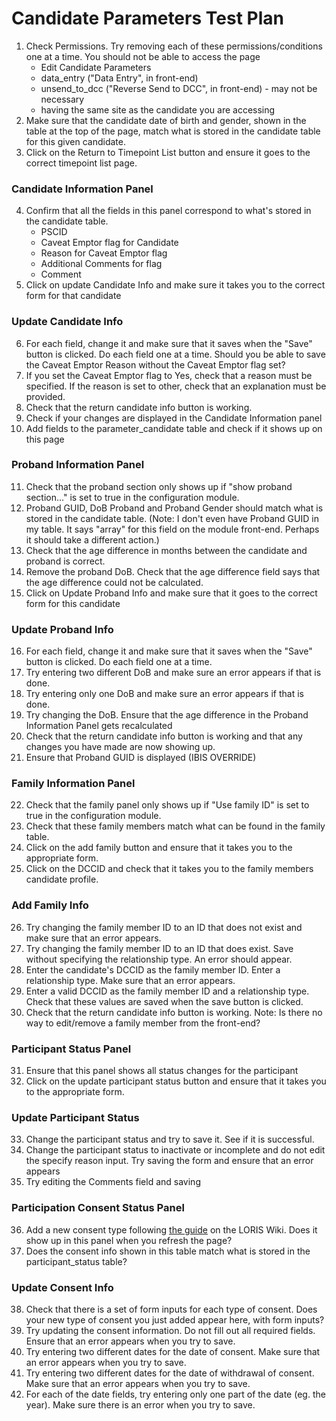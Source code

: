 # Candidate Parameters Test Plan

1. Check Permissions. Try removing each of these permissions/conditions one at a time. You should not be able to access the page
    * Edit Candidate Parameters
	* data_entry ("Data Entry", in front-end)
	* unsend_to_dcc ("Reverse Send to DCC", in front-end) - may not be necessary
	* having the same site as the candidate you are accessing	
2. Make sure that the candidate date of birth and gender, shown in the table at the top of the page, match what is stored in the candidate table for this given candidate.
3. Click on the Return to Timepoint List button and ensure it goes to the correct timepoint list page.

### Candidate Information Panel
4. Confirm that all the fields in this panel correspond to what's stored in the candidate table.
	* PSCID
	* Caveat Emptor flag for Candidate
	* Reason for Caveat Emptor flag
	* Additional Comments for flag
	* Comment
5. Click on update Candidate Info and make sure it takes you to the correct form for that candidate

### Update Candidate Info
6. For each field, change it and make sure that it saves when the "Save" button is clicked. Do each field one at a time. Should you be able to save the Caveat Emptor Reason without the Caveat Emptor flag set?
7. If you set the Caveat Emptor flag to Yes, check that a reason must be specified. If the reason is set to other, check that an explanation must be provided.
8. Check that the return candidate info button is working.
9. Check if your changes are displayed in the Candidate Information panel
10. Add fields to the parameter_candidate table and check if it shows up on this page

### Proband Information Panel
11. Check that the proband section only shows up if "show proband section..." is set to true in the configuration module.
12. Proband GUID, DoB Proband and Proband Gender should match what is stored in the candidate table. (Note: I don't even have Proband GUID in my table. It says "array" for this field on the module front-end. Perhaps it should take a different action.)
13. Check that the age difference in months between the candidate and proband is correct.
14. Remove the proband DoB. Check that the age difference field says that the age difference could not be calculated.
15. Click on Update Proband Info and make sure that it goes to the correct form for this candidate

### Update Proband Info
16. For each field, change it and make sure that it saves when the "Save" button is clicked. Do each field one at a time.
17. Try entering two different DoB and make sure an error appears if that is done.
18. Try entering only one DoB and make sure an error appears if that is done.
19. Try changing the DoB. Ensure that the age difference in the Proband Information Panel gets recalculated
20. Check that the return candidate info button is working and that any changes you have made are now showing up.
21. Ensure that Proband GUID is displayed (IBIS OVERRIDE)

### Family Information Panel
22. Check that the family panel only shows up if "Use family ID" is set to true in the configuration module.
23. Check that these family members match what can be found in the family table.
24. Click on the add family button and ensure that it takes you to the appropriate form.
25. Click on the DCCID and check that it takes you to the family members candidate profile.

### Add Family Info
26. Try changing the family member ID to an ID that does not exist and make sure that an error appears.
27. Try changing the family member ID to an ID that does exist. Save without specifying the relationship type. An error should appear.
28. Enter the candidate's DCCID as the family member ID. Enter a relationship type. Make sure that an error appears. 
29. Enter a valid DCCID as the family member ID and a relationship type. Check that these values are saved when the save button is clicked.
30. Check that the return candidate info button is working.
Note: Is there no way to edit/remove a family member from the front-end?

### Participant Status Panel
31. Ensure that this panel shows all status changes for the participant
32. Click on the update participant status button and ensure that it takes you to the appropriate form. 

### Update Participant Status
33. Change the participant status and try to save it. See if it is successful.
34. Change the participant status to inactivate or incomplete and do not edit the specify reason input. Try saving the form and ensure that an error appears
35. Try editing the Comments field and saving

### Participation Consent Status Panel
36. Add a new consent type following [the guide](https://github.com/aces/Loris/wiki/Candidate-Information-Page) on the LORIS Wiki. Does it show up in this panel when you refresh the page?
37. Does the consent info shown in this table match what is stored in the participant_status table?

### Update Consent Info
38. Check that there is a set of form inputs for each type of consent. Does your new type of consent you just added appear here, with form inputs?
39. Try updating the consent information. Do not fill out all required fields. Ensure that an error appears when you try to save.
40. Try entering two different dates for the date of consent. Make sure that an error appears when you try to save.
41. Try entering two different dates for the date of withdrawal of consent. Make sure that an error appears when you try to save.
42. For each of the date fields, try entering only one part of the date (eg. the year). Make sure there is an error when you try to save.
